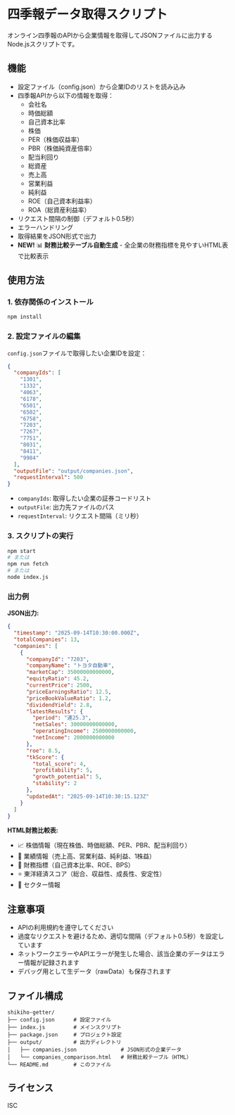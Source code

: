 # 四季報データ取得スクリプト

オンライン四季報のAPIから企業情報を取得してJSONファイルに出力するNode.jsスクリプトです。

## 機能

- 設定ファイル（config.json）から企業IDのリストを読み込み
- 四季報APIから以下の情報を取得：
  - 会社名
  - 時価総額
  - 自己資本比率
  - 株価
  - PER（株価収益率）
  - PBR（株価純資産倍率）
  - 配当利回り
  - 総資産
  - 売上高
  - 営業利益
  - 純利益
  - ROE（自己資本利益率）
  - ROA（総資産利益率）
- リクエスト間隔の制御（デフォルト0.5秒）
- エラーハンドリング
- 取得結果をJSON形式で出力
- **NEW!** 📊 **財務比較テーブル自動生成** - 全企業の財務指標を見やすいHTML表で比較表示

## 使用方法

### 1. 依存関係のインストール

```bash
npm install
```

### 2. 設定ファイルの編集

`config.json`ファイルで取得したい企業IDを設定：

```json
{
  "companyIds": [
    "1301",
    "1332",
    "4063",
    "6178",
    "6501",
    "6502",
    "6758",
    "7203",
    "7267",
    "7751",
    "8031",
    "8411",
    "9984"
  ],
  "outputFile": "output/companies.json",
  "requestInterval": 500
}
```

- `companyIds`: 取得したい企業の証券コードリスト
- `outputFile`: 出力先ファイルのパス
- `requestInterval`: リクエスト間隔（ミリ秒）

### 3. スクリプトの実行

```bash
npm start
# または
npm run fetch
# または
node index.js
```

### 出力例

**JSON出力:**
```json
{
  "timestamp": "2025-09-14T10:30:00.000Z",
  "totalCompanies": 13,
  "companies": [
    {
      "companyId": "7203",
      "companyName": "トヨタ自動車",
      "marketCap": 35000000000000,
      "equityRatio": 45.2,
      "currentPrice": 2500,
      "priceEarningsRatio": 12.5,
      "priceBookValueRatio": 1.2,
      "dividendYield": 2.8,
      "latestResults": {
        "period": "連25.3",
        "netSales": 30000000000000,
        "operatingIncome": 2500000000000,
        "netIncome": 2000000000000
      },
      "roe": 8.5,
      "tkScore": {
        "total_score": 4,
        "profitability": 5,
        "growth_potential": 5,
        "stability": 2
      },
      "updatedAt": "2025-09-14T10:30:15.123Z"
    }
  ]
}
```

**HTML財務比較表:**
- 📈 株価情報（現在株価、時価総額、PER、PBR、配当利回り）
- 📼 業績情報（売上高、営業利益、純利益、1株益）
- 🏦 財務指標（自己資本比率、ROE、BPS）
- ⭐ 東洋経済スコア（総合、収益性、成長性、安定性）
- 🏢 セクター情報

## 注意事項

- APIの利用規約を遵守してください
- 過度なリクエストを避けるため、適切な間隔（デフォルト0.5秒）を設定しています
- ネットワークエラーやAPIエラーが発生した場合、該当企業のデータはエラー情報が記録されます
- デバッグ用として生データ（rawData）も保存されます

## ファイル構成

```
shikiho-getter/
├── config.json      # 設定ファイル
├── index.js         # メインスクリプト
├── package.json     # プロジェクト設定
├── output/          # 出力ディレクトリ
│   ├── companies.json              # JSON形式の企業データ
│   └── companies_comparison.html   # 財務比較テーブル（HTML）
└── README.md        # このファイル
```

## ライセンス

ISC